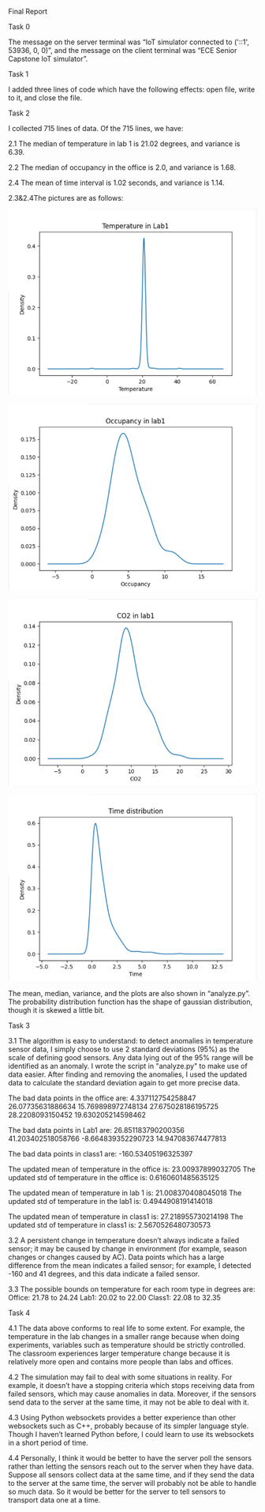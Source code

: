 Final Report

Task 0

The message on the server terminal was “IoT simulator connected to ('::1', 53936, 0, 0)”, and the message on the client terminal was “ECE Senior Capstone IoT simulator”. 

Task 1

I added three lines of code which have the following effects: open file, write to it, and close the file. 

Task 2

I collected 715 lines of data. Of the 715 lines, we have: 

2.1 The median of temperature in lab 1 is 21.02 degrees, and variance is 6.39.

2.2 The median of occupancy in the office is 2.0, and variance is 1.68. 

2.4 The mean of time interval is 1.02 seconds, and variance is 1.14.

2.3&2.4The pictures are as follows: 

![picture](https://github.com/zhjunyu/2020-sensor-miniproject/blob/main/TEMPERATURE.png)

![picture](https://github.com/zhjunyu/2020-sensor-miniproject/blob/main/OCCUPANCY.png)

![picture](https://github.com/zhjunyu/2020-sensor-miniproject/blob/main/CO2.png)

![picture](https://github.com/zhjunyu/2020-sensor-miniproject/blob/main/TIME.png)



The mean, median, variance, and the plots are also shown in “analyze.py”. The probability distribution function has the shape of gaussian distribution, though it is skewed a little bit. 




Task 3

3.1 The algorithm is easy to understand: to detect anomalies in temperature sensor data, I simply choose to use 2 standard deviations (95%) as the scale of defining good sensors. Any data lying out of the 95% range will be identified as an anomaly. I wrote the script in "analyze.py" to make use of data easier. After finding and removing the anomalies, I used the updated data to calculate the standard deviation again to get more precise data. 

The bad data points in the office are:
4.337112754258847
26.07735631886634
15.769898972748134
27.675028186195725
28.2208093150452
19.630205214598462

The bad data points in Lab1 are:
26.851183790200356
41.203402518058766
-8.664839352290723
14.947083674477813

The bad data points in class1 are:
-160.53405196325397

The updated mean of temperature in the office is:
23.00937899032705
The updated std of temperature in the office is:
0.6160601485635125

The updated mean of temperature in lab 1 is:
21.008370408045018
The updated std of temperature in the lab1 is:
0.4944908191414018

The updated mean of temperature in class1 is:
27.218955730214198
The updated std of temperature in class1 is:
2.5670526480730573

3.2 A persistent change in temperature doesn’t always indicate a failed sensor; it may be caused by change in environment (for example, season changes or changes caused by AC). Data points which has a large difference from the mean indicates a failed sensor; for example, I detected -160 and 41 degrees, and this data indicate a failed sensor. 

3.3 The possible bounds on temperature for each room type in degrees are: 
Office: 21.78 to 24.24
Lab1: 20.02 to 22.00
Class1: 22.08 to 32.35

Task 4

4.1 The data above conforms to real life to some extent. For example, the temperature in the lab changes in a smaller range because when doing experiments, variables such as temperature should be strictly controlled. The classroom experiences larger temperature change because it is relatively more open and contains more people than labs and offices. 

4.2 The simulation may fail to deal with some situations in reality. For example, it doesn’t have a stopping criteria which stops receiving data from failed sensors, which may cause anomalies in data. Moreover, if the sensors send data to the server at the same time, it may not be able to deal with it. 

4.3 Using Python websockets provides a better experience than other websockets such as C++, probably because of its simpler language style. Though I haven’t learned Python before, I could learn to use its websockets in a short period of time. 

4.4 Personally, I think it would be better to have the server poll the sensors rather than letting the sensors reach out to the server when they have data. Suppose all sensors collect data at the same time, and if they send the data to the server at the same time, the server will probably not be able to handle so much data. So it would be better for the server to tell sensors to transport data one at a time. 

